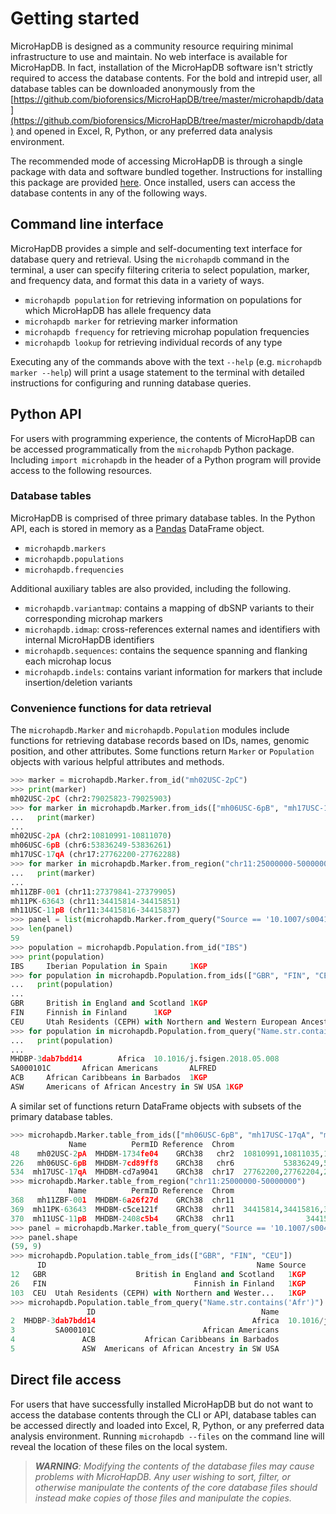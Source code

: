 # Getting started

MicroHapDB is designed as a community resource requiring minimal infrastructure to use and maintain.
No web interface is available for MicroHapDB.
In fact, installation of the MicroHapDB software isn't strictly required to access the database contents.
For the bold and intrepid user, all database tables can be downloaded anonymously from the [https://github.com/bioforensics/MicroHapDB/tree/master/microhapdb/data](https://github.com/bioforensics/MicroHapDB/tree/master/microhapdb/data) and opened in Excel, R, Python, or any preferred data analysis environment.

The recommended mode of accessing MicroHapDB is through a single package with data and software bundled together.
Instructions for installing this package are provided [here](install.md).
Once installed, users can access the database contents in any of the following ways.


## Command line interface

MicroHapDB provides a simple and self-documenting text interface for database query and retrieval.
Using the `microhapdb` command in the terminal, a user can specify filtering criteria to select population, marker, and frequency data, and format this data in a variety of ways.

- `microhapdb population` for retrieving information on populations for which MicroHapDB has allele frequency data
- `microhapdb marker` for retrieving marker information
- `microhapdb frequency` for retrieving microhap population frequencies
- `microhapdb lookup` for retrieving individual records of any type

Executing any of the commands above with the text `--help` (e.g. `microhapdb marker --help`) will print a usage statement to the terminal with detailed instructions for configuring and running database queries.


## Python API

For users with programming experience, the contents of MicroHapDB can be accessed programmatically from the `microhapdb` Python package.
Including `import microhapdb` in the header of a Python program will provide access to the following resources.

### Database tables

MicroHapDB is comprised of three primary database tables.
In the Python API, each is stored in memory as a [Pandas](https://pandas.pydata.org) DataFrame object.

- `microhapdb.markers`
- `microhapdb.populations`
- `microhapdb.frequencies`

Additional auxiliary tables are also provided, including the following.

- `microhapdb.variantmap`: contains a mapping of dbSNP variants to their corresponding microhap markers
- `microhapdb.idmap`: cross-references external names and identifiers with internal MicroHapDB identifiers
- `microhapdb.sequences`: contains the sequence spanning and flanking each microhap locus
- `microhapdb.indels`: contains variant information for markers that include insertion/deletion variants

### Convenience functions for data retrieval

The `microhapdb.Marker` and `microhapdb.Population` modules include functions for retrieving database records based on IDs, names, genomic position, and other attributes.
Some functions return `Marker` or `Population` objects with various helpful attributes and methods.

```python
>>> marker = microhapdb.Marker.from_id("mh02USC-2pC")
>>> print(marker)
mh02USC-2pC (chr2:79025823-79025903)
>>> for marker in microhapdb.Marker.from_ids(["mh06USC-6pB", "mh17USC-17qA", "mh02USC-2pA"]):
...   print(marker)
... 
mh02USC-2pA (chr2:10810991-10811070)
mh06USC-6pB (chr6:53836249-53836261)
mh17USC-17qA (chr17:27762200-27762288)
>>> for marker in microhapdb.Marker.from_region("chr11:25000000-50000000"):
...   print(marker)
... 
mh11ZBF-001 (chr11:27379841-27379905)
mh11PK-63643 (chr11:34415814-34415851)
mh11USC-11pB (chr11:34415816-34415837)
>>> panel = list(microhapdb.Marker.from_query("Source == '10.1007/s00414-020-02483-x'"))
>>> len(panel)
59
>>> population = microhapdb.Population.from_id("IBS")
>>> print(population)
IBS     Iberian Population in Spain     1KGP
>>> for population in microhapdb.Population.from_ids(["GBR", "FIN", "CEU"]):
...   print(population)
... 
GBR     British in England and Scotland 1KGP
FIN     Finnish in Finland      1KGP
CEU     Utah Residents (CEPH) with Northern and Western European Ancestry       1KGP
>>> for population in microhapdb.Population.from_query("Name.str.contains('Afr')"):
...   print(population)
... 
MHDBP-3dab7bdd14        Africa  10.1016/j.fsigen.2018.05.008
SA000101C       African Americans       ALFRED
ACB     African Caribbeans in Barbados  1KGP
ASW     Americans of African Ancestry in SW USA 1KGP
```

A similar set of functions return DataFrame objects with subsets of the primary database tables.

```python
>>> microhapdb.Marker.table_from_ids(["mh06USC-6pB", "mh17USC-17qA", "mh02USC-2pA"])
             Name          PermID Reference  Chrom                              Offsets      Ae      In     Fst                        Source
48    mh02USC-2pA  MHDBM-1734fe04    GRCh38   chr2  10810991,10811035,10811042,10811069  2.7695  0.3702  0.2143  10.1016/j.fsigen.2019.102213
226   mh06USC-6pB  MHDBM-7cd89ff8    GRCh38   chr6           53836249,53836252,53836260  3.1711  0.1165  0.0948  10.1016/j.fsigen.2019.102213
534  mh17USC-17qA  MHDBM-cd7a9041    GRCh38  chr17  27762200,27762204,27762238,27762287  3.5538  0.0604 -0.0283  10.1016/j.fsigen.2019.102213
>>> microhapdb.Marker.table_from_region("chr11:25000000-50000000")
             Name          PermID Reference  Chrom                                            Offsets      Ae      In     Fst                        Source
368   mh11ZBF-001  MHDBM-6a26f27d    GRCh38  chr11                                  27379841,27379901  2.4158  0.0755  0.0262        10.1002/elps.201900451
369  mh11PK-63643  MHDBM-c5ce121f    GRCh38  chr11  34415814,34415816,34415818,34415835,34415836,3...     NaN     NaN     NaN  10.1016/j.fsigen.2018.05.008
370  mh11USC-11pB  MHDBM-2408c5b4    GRCh38  chr11                34415816,34415818,34415835,34415836  3.9841  0.1404  0.1346  10.1016/j.fsigen.2019.102213
>>> panel = microhapdb.Marker.table_from_query("Source == '10.1007/s00414-020-02483-x'")
>>> panel.shape
(59, 9)
>>> microhapdb.Population.table_from_ids(["GBR", "FIN", "CEU"])
      ID                                               Name Source
12   GBR                    British in England and Scotland   1KGP
26   FIN                                 Finnish in Finland   1KGP
103  CEU  Utah Residents (CEPH) with Northern and Wester...   1KGP
>>> microhapdb.Population.table_from_query("Name.str.contains('Afr')")
                 ID                                     Name                        Source
2  MHDBP-3dab7bdd14                                   Africa  10.1016/j.fsigen.2018.05.008
3         SA000101C                        African Americans                        ALFRED
4               ACB           African Caribbeans in Barbados                          1KGP
5               ASW  Americans of African Ancestry in SW USA                          1KGP
```


## Direct file access

For users that have successfully installed MicroHapDB but do not want to access the database contents through the CLI or API, database tables can be accessed directly and loaded into Excel, R, Python, or any preferred data analysis environment.
Running `microhapdb --files` on the command line will reveal the location of these files on the local system.

> *__WARNING__: Modifying the contents of the database files may cause problems with MicroHapDB. Any user wishing to sort, filter, or otherwise manipulate the contents of the core database files should instead make copies of those files and manipulate the copies.*
